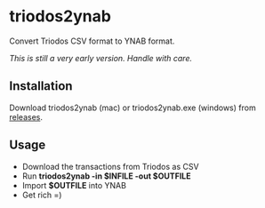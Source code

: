 # triodos2ynab

Convert Triodos CSV format to YNAB format.

_This is still a very early version. Handle with care._

## Installation

Download triodos2ynab (mac) or triodos2ynab.exe (windows) from [releases](https://github.com/bastichelaar/triodos2ynab/releases).

## Usage

* Download the transactions from Triodos as CSV
* Run __triodos2ynab -in $INFILE -out $OUTFILE__
* Import __$OUTFILE__ into YNAB
* Get rich =)
